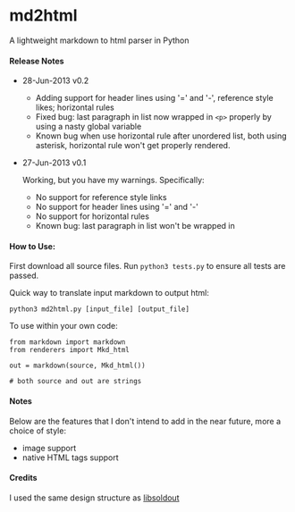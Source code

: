 md2html
=====

A lightweight markdown to html parser in Python

#### Release Notes

* 28-Jun-2013    v0.2

     * Adding support for header lines using '=' and '-', reference style likes; horizontal rules
     * Fixed bug: last paragraph in list now wrapped in `<p>` properly by using a nasty global variable
     * Known bug when use horizontal rule after unordered list, both using asterisk, horizontal rule won't get properly rendered.

* 27-Jun-2013    v0.1

     Working, but you have my warnings. Specifically:
     
     * No support for reference style links
     * No support for header lines using '=' and '-'
     * No support for horizontal rules
     * Known bug: last paragraph in list won't be wrapped in <p>

#### How to Use:

First download all source files. Run `python3 tests.py` to ensure all tests are passed.

Quick way to translate input markdown to output html:

    python3 md2html.py [input_file] [output_file]

To use within your own code:

    from markdown import markdown
    from renderers import Mkd_html

    out = markdown(source, Mkd_html())

    # both source and out are strings

#### Notes

Below are the features that I don't intend to add in the near future, more a choice of style:

* image support
* native HTML tags support

#### Credits

I used the same design structure as [libsoldout](http://fossil.instinctive.eu/libsoldout/home)
